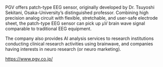 PGV offers patch-type EEG sensor, originally developed by Dr. Tsuyoshi Sekitani, Osaka-University’s distinguished professor. Combining high precision analog circuit with flexible, stretchable, and user-safe electrode sheet, the patch-type EEG sensor can pick up μV brain wave signal comparable to traditional EEG equipment.

The company also provides AI analysis services to research institutions conducting clinical research activities using brainwave, and companies having interests in neuro research (or neuro marketing).

https://www.pgv.co.jp/

<!--

**Here are some ideas to get you started:**

🙋‍♀️ A short introduction - what is your organization all about?
🌈 Contribution guidelines - how can the community get involved?
👩‍💻 Useful resources - where can the community find your docs? Is there anything else the community should know?
🍿 Fun facts - what does your team eat for breakfast?
🧙 Remember, you can do mighty things with the power of [Markdown](https://docs.github.com/github/writing-on-github/getting-started-with-writing-and-formatting-on-github/basic-writing-and-formatting-syntax)
-->

